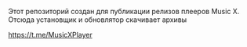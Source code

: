 Этот репозиторий создан для публикации релизов плееров Music X. Отсюда установщик и обновлятор скачивает архивы


https://t.me/MusicXPlayer
